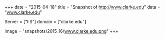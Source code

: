 
+++
date = "2015-04-18"
title = "Snapshot of http://www.clarke.edu"
data = "www.clarke.edu"

Server = ["IIS"]
domain = ["clarke.edu"]

  image = "snapshots/2015_16/www.clarke.edu.png"
+++
#
